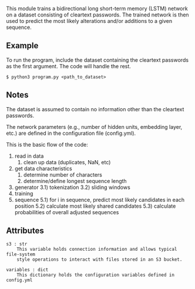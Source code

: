 This module trains a bidirectional long short-term memory (LSTM) 
network on a dataset consisting of cleartext passwords.
The trained network is then used to predict the most likely
alterations and/or additions to a given sequence.

Example
-------
To run the program, include the dataset containing the cleartext 
passwords as the first argument. The code will handle the rest.

    $ python3 program.py <path_to_dataset>

Notes
-----
The dataset is assumed to contain no information other than the 
cleartext passwords.

The network parameters (e.g., number of hidden units, embedding
layer, etc.) are defined in the configuration file (config.yml).

This is the basic flow of the code:

1) read in data
    1) clean up data (duplicates, NaN, etc)
2) get data characteristics
    1) determine number of characters
    2) determine/define longest sequence length
3) generator
    3.1) tokenization
    3.2) sliding windows
4) training
5) sequence
    5.1) for i in sequence, predict most likely candidates in each position
    5.2) calculate most likely shared candidates
    5.3) calculate probabilities of overall adjusted sequences

Attributes
----------
    s3 : str
        This variable holds connection information and allows typical file-system 
        style operations to interact with files stored in an S3 bucket.

    variables : dict
        This dictionary holds the configuration variables defined in config.yml
    
